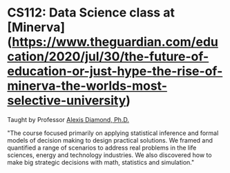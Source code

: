 
# CS112: Data Science class at [Minerva] (https://www.theguardian.com/education/2020/jul/30/the-future-of-education-or-just-hype-the-rise-of-minerva-the-worlds-most-selective-university)

Taught by Professor [Alexis Diamond, Ph.D.](https://www.minerva.kgi.edu/people/alexis-diamond-phd/)

"The course focused primarily on applying statistical inference and formal models of decision making to design practical solutions. We framed
and quantified a range of scenarios to address real problems in the life sciences, energy and technology industries.
We also discovered how to make big strategic decisions with math, statistics and simulation."
